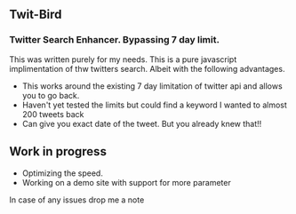 ## Twit-Bird
### Twitter Search Enhancer. Bypassing 7 day limit.

This was written purely for my needs.
This is a pure javascript implimentation of thw twitters search. Albeit with the following advantages.

- This works around the existing 7 day limitation of twitter api and allows you to go back.
- Haven't yet tested the limits but could find a keyword I wanted to almost 200 tweets back
- Can give you exact date of the tweet. But you already knew that!!



## Work in progress

- Optimizing the speed.
- Working on a demo site with support for more parameter

In case of any issues drop me a note 


